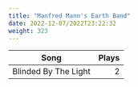 ```yaml
---
title: "Manfred Mann's Earth Band"
date: 2022-12-07/2022T23:22:32
weight: 323
---
```




 Song | Plays 
----- | -----:
Blinded By The Light | 2

